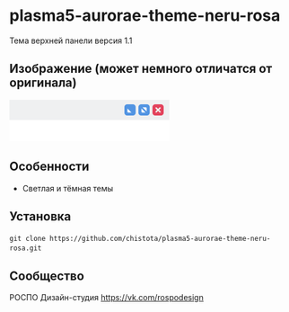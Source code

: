 plasma5-aurorae-theme-neru-rosa
===============================

Тема верхней панели версия 1.1

## Изображение (может немного отличатся от оригинала)

![Screenshot](screenshot.png)

## Особенности

* Светлая и тёмная темы

## Установка

`git clone https://github.com/chistota/plasma5-aurorae-theme-neru-rosa.git`

## Сообщество
РОСПО Дизайн-студия
https://vk.com/rospodesign
